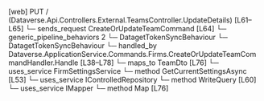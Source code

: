 [web] PUT /  (Dataverse.Api.Controllers.External.TeamsController.UpdateDetails)  [L61–L65]
  └─ sends_request CreateOrUpdateTeamCommand [L64]
    └─ generic_pipeline_behaviors 2
      └─ DatagetTokenSyncBehaviour
      └─ DatagetTokenSyncBehaviour
    └─ handled_by Dataverse.ApplicationService.Commands.Firms.CreateOrUpdateTeamCommandHandler.Handle [L38–L78]
      └─ maps_to TeamDto [L76]
      └─ uses_service FirmSettingsService
        └─ method GetCurrentSettingsAsync [L53]
      └─ uses_service IControlledRepository<Team>
        └─ method WriteQuery [L60]
      └─ uses_service IMapper
        └─ method Map [L76]


